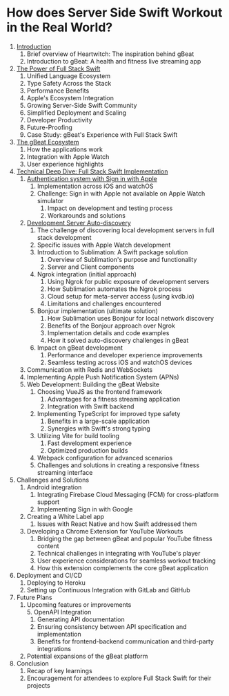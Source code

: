 # How does Server Side Swift Workout in the Real World?
1. [Introduction](docs/01-introduction.md)
   1. Brief overview of Heartwitch: The inspiration behind gBeat
   2. Introduction to gBeat: A health and fitness live streaming app
2. [The Power of Full Stack Swift](docs/02-full-stack-swift.md)
   1. Unified Language Ecosystem
   2. Type Safety Across the Stack
   3. Performance Benefits
   4. Apple's Ecosystem Integration
   5. Growing Server-Side Swift Community
   6. Simplified Deployment and Scaling
   7. Developer Productivity
   8. Future-Proofing
   9. Case Study: gBeat's Experience with Full Stack Swift
3. [The gBeat Ecosystem](docs/03-gbeat.md)
   1. How the applications work
   2. Integration with Apple Watch
   3. User experience highlights
4. [Technical Deep Dive: Full Stack Swift Implementation](docs/04-technology)
   1. [Authentication system with Sign in with Apple](docs/04-technology/01-authentication.md)
	  1. Implementation across iOS and watchOS
	  2. Challenge: Sign in with Apple not available on Apple Watch simulator
		 1. Impact on development and testing process
		 2. Workarounds and solutions
   2. [Development Server Auto-discovery](docs/04-technology/02-sublimation.md)   
      1. The challenge of discovering local development servers in full stack development
      2. Specific issues with Apple Watch development
      3. Introduction to Sublimation: A Swift package solution
         1. Overview of Sublimation's purpose and functionality
         2. Server and Client components
      4. Ngrok integration (initial approach)
         1. Using Ngrok for public exposure of development servers
         2. How Sublimation automates the Ngrok process
         3. Cloud setup for meta-server access (using kvdb.io)
         4. Limitations and challenges encountered
      5. Bonjour implementation (ultimate solution)
         1. How Sublimation uses Bonjour for local network discovery
         2. Benefits of the Bonjour approach over Ngrok
         3. Implementation details and code examples
         4. How it solved auto-discovery challenges in gBeat
      6. Impact on gBeat development
         1. Performance and developer experience improvements
         2. Seamless testing across iOS and watchOS devices
   3. Communication with Redis and WebSockets
   4. Implementing Apple Push Notification System (APNs)
   6. Web Development: Building the gBeat Website
	  1. Choosing VueJS as the frontend framework
		 1. Advantages for a fitness streaming application
		 2. Integration with Swift backend
	  2. Implementing TypeScript for improved type safety
		 1. Benefits in a large-scale application
		 2. Synergies with Swift's strong typing
	  3. Utilizing Vite for build tooling
		 1. Fast development experience
		 2. Optimized production builds
	  4. Webpack configuration for advanced scenarios
	  5. Challenges and solutions in creating a responsive fitness streaming interface
5. Challenges and Solutions
   1. Android integration
	  1. Integrating Firebase Cloud Messaging (FCM) for cross-platform support
	  2. Implementing Sign in with Google
   2. Creating a White Label app
	  1. Issues with React Native and how Swift addressed them
   3. Developing a Chrome Extension for YouTube Workouts
	  1. Bridging the gap between gBeat and popular YouTube fitness content
	  2. Technical challenges in integrating with YouTube's player
	  3. User experience considerations for seamless workout tracking
	  4. How this extension complements the core gBeat application
6. Deployment and CI/CD
   1. Deploying to Heroku
   2. Setting up Continuous Integration with GitLab and GitHub
7. Future Plans
   1. Upcoming features or improvements      
      5. OpenAPI Integration
        1. Generating API documentation
        2. Ensuring consistency between API specification and implementation
        3. Benefits for frontend-backend communication and third-party integrations
   2. Potential expansions of the gBeat platform
8. Conclusion
   1. Recap of key learnings
   2. Encouragement for attendees to explore Full Stack Swift for their projects